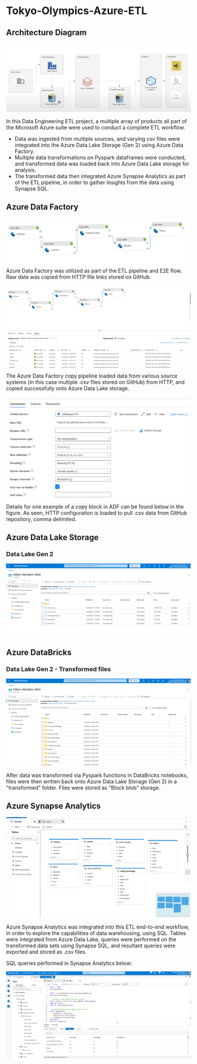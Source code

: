 # Tokyo-Olympics-Azure-ETL

## Architecture Diagram
![alt text](https://github.com/Nasr-Syed/Tokyo-Olympics-Azure-ETL/blob/2408c63da6de87edc469dedbc5aca4f5b44f160d/images/Architecture%20Diagram.png)

In this Data Engineering ETL project, a multiple array of products all part of the Microsoft Azure suite were used to conduct a complete ETL workflow. 
- Data was ingested from multiple sources, and varying csv files were integrated into the Azure Data Lake Storage (Gen 2) using Azure Data Factory. 
- Multiple data transformations on Pyspark dataframes were conducted, and transformed data was loaded back into Azure Data Lake storage for analysis. 
- The transformed data then integrated Azure Synapse Analytics as part of the ETL pipeline, in order to gather insights from the data using Synapse SQL. 

## Azure Data Factory
![alt text](https://github.com/Nasr-Syed/Tokyo-Olympics-Azure-ETL/blob/b3e5aa3c66c8aeeafb5d44a7f9c0c460ff0859d5/images/ADF%20Flow.png)
Azure Data Factory was utilized as part of the ETL pipeline and E2E flow. Raw data was copied from HTTP file links stored on GitHub.

![alt text](https://github.com/Nasr-Syed/Tokyo-Olympics-Azure-ETL/blob/b19c817b393805cd020a5850879346703e061d75/images/ADF%20Details.png)
The Azure Data Factory copy pipeline loaded data from various source systems (in this case multiple .csv files stored on GitHub) from HTTP, and copied successfully onto Azure Data Lake storage.



![alt text](https://github.com/Nasr-Syed/Tokyo-Olympics-Azure-ETL/blob/b19c817b393805cd020a5850879346703e061d75/images/Example%20of%20one%20copy%20block.png)
Details for one example of a copy block in ADF can be found below in the figure. As seen, HTTP configuration is loaded to pull .csv data from GitHub repository, comma delimited.


## Azure Data Lake Storage 
### Data Lake Gen 2
![alt text](https://github.com/Nasr-Syed/Tokyo-Olympics-Azure-ETL/blob/01e354a44c6e836d6c116384c0edf299936c33ce/images/adls.png)

## Azure DataBricks
### Data Lake Gen 2 - Transformed files
![alt text](https://github.com/Nasr-Syed/Tokyo-Olympics-Azure-ETL/blob/2aed8c17ea2b24f07352ef2c0303772768ba8a64/images/Azure%20Data%20Lake%20Storage_transformed.png)

After data was transformed via Pyspark functions in DataBricks notebooks, files were then written back onto Azure Data Lake Storage (Gen 2) in a "transformed" folder. Files were stored as "Block blob" storage.



## Azure Synapse Analytics
![alt text](https://github.com/Nasr-Syed/Tokyo-Olympics-Azure-ETL/blob/2aed8c17ea2b24f07352ef2c0303772768ba8a64/images/synapse%20database%20tables%20.png)

Azure Synapse Analytics was integrated into this ETL end-to-end workflow, in order to explore the capabilities of data warehousing, using SQL. Tables were integrated from Azure Data Lake, queries were performed on the transformed data sets using Synapse SQL, and resultant queries were exported and stored as .csv files. 

SQL queries performed in Synapse Analytics below:

![alt text](https://github.com/Nasr-Syed/Tokyo-Olympics-Azure-ETL/blob/2aed8c17ea2b24f07352ef2c0303772768ba8a64/images/azure%20synapse%20queries.png)
